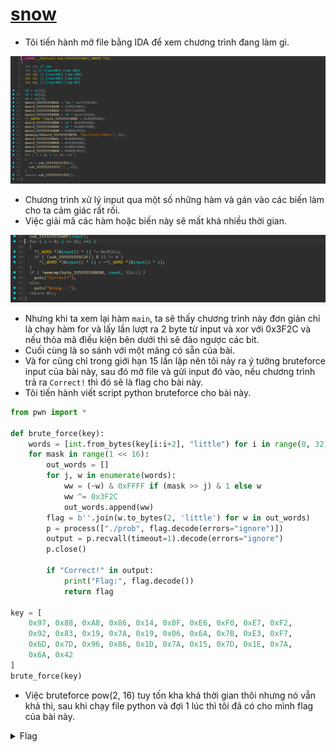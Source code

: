 # [snow](https://dreamhack.io/wargame/challenges/718)

- Tôi tiến hành mở file bằng IDA để xem chương trình đang làm gì.

![img1](./images/img1.png)
- Chương trình xử lý input qua một số những hàm và gán vào các biến làm cho ta cảm giác rất rối.
- Việc giải mã các hàm hoặc biến này sẽ mất khá nhiều thời gian.

![img2](./images/img2.png)
- Nhưng khi ta xem lại hàm `main`, ta sẽ thấy chương trình này đơn giản chỉ là chạy hàm for và lấy lần lượt ra 2 byte từ input và xor với 0x3F2C và nếu thỏa mã điều kiện bên dưới thì sẽ đảo ngược các bit.
- Cuối cùng là so sánh với một mảng có sẵn của bài.
- Và for cũng chỉ trong giới hạn 15 lần lặp nên tôi nảy ra ý tưởng bruteforce input của bài này, sau đó mở file và gửi input đó vào, nếu chương trình trả ra `Correct!` thì đó sẽ là flag cho bài này.
- Tôi tiến hành viết script python bruteforce cho bài này.

``` python
from pwn import *

def brute_force(key):
    words = [int.from_bytes(key[i:i+2], "little") for i in range(0, 32, 2)]
    for mask in range(1 << 16):
        out_words = []
        for j, w in enumerate(words):
            ww = (~w) & 0xFFFF if (mask >> j) & 1 else w
            ww ^= 0x3F2C
            out_words.append(ww)
        flag = b''.join(w.to_bytes(2, 'little') for w in out_words)
        p = process(["./prob", flag.decode(errors="ignore")])
        output = p.recvall(timeout=1).decode(errors="ignore")
        p.close()

        if "Correct!" in output:
            print("Flag:", flag.decode())
            return flag

key = [
    0x97, 0x88, 0xA8, 0x86, 0x14, 0x0F, 0xE6, 0xF0, 0xE7, 0xF2, 
    0x92, 0x83, 0x19, 0x7A, 0x19, 0x06, 0x6A, 0x7B, 0xE3, 0xF7, 
    0x6D, 0x7D, 0x96, 0x86, 0x1D, 0x7A, 0x15, 0x7D, 0x1E, 0x7A, 
    0x6A, 0x42
]
brute_force(key)
```
- Việc bruteforce pow(2, 16) tuy tốn kha khá thời gian thôi nhưng nó vẫn khả thi, sau khi chạy file python và đợi 1 lúc thì tôi đã có cho mình flag của bài này.

<details>
<summary style="cursor: pointer">Flag</summary>

```
DH{F805042AC5E59FD07ABEF1E9B2EF}
```
</details>